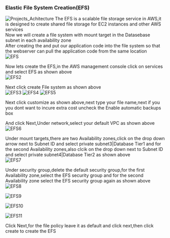 ### Elastic File System Creation(EFS)
![Projects_Achitecture](https://github.com/AdventureLouis/Host-a-wordpress-website-in-AWS/assets/161846069/fd7ea12a-7f50-48da-8ca3-c14ab78da092)
The EFS is a scalable file storage service in AWS,it is designed to create shared file storage for EC2 instances and other AWS services
<br>
Now we will create a file system with mount target in the Datasebase subnet in each availability zone
<br>
After creating the and put our application code into the file system so that the webserver can pull the application code from the same location
<br>
![EFS](https://github.com/AdventureLouis/Host-a-wordpress-website-in-AWS/assets/161846069/05789778-01c0-4aab-bb5b-a0daf612232d)

Now lets create the EFS,in the AWS management console click on services and select EFS as shown above
<br>
![EFS2](https://github.com/AdventureLouis/Host-a-wordpress-website-in-AWS/assets/161846069/8165515e-0760-4f8f-9963-d742ffcb2f9f)

Next click create File system as shown above
<br>
![EFS3](https://github.com/AdventureLouis/Host-a-wordpress-website-in-AWS/assets/161846069/231e9732-c54a-42bb-9319-4bf48e40292f)
![EFS4](https://github.com/AdventureLouis/Host-a-wordpress-website-in-AWS/assets/161846069/a8dfc4e6-8114-4fcd-90dc-d262d48474da)
![EFS5](https://github.com/AdventureLouis/Host-a-wordpress-website-in-AWS/assets/161846069/fd0d0159-e42f-419f-a92c-d94fdf24d060)


Next click customize as shown above,next type your file name,next if you you dont want to incure extra cost uncheck the Enable automatic backups box 
<br>

And click Next,Under network,select your default VPC as shown above
<br>
![EFS6](https://github.com/AdventureLouis/Host-a-wordpress-website-in-AWS/assets/161846069/55d689a2-9883-4682-b419-c40ba95bc263)

Under mount targets,there are two Availability zones,click on the drop down arrow next to Subnet ID and select private subnet3|Database Tier1  and for the second Availability zones,also clcik on the drop down next to Subnet ID and select private subnet4|Database Tier2 as shown above
<br>
![EFS7](https://github.com/AdventureLouis/Host-a-wordpress-website-in-AWS/assets/161846069/e3a70296-7833-42b6-8405-cf803624de12)

Under security group,delete the default security group,for the first Availability zone,select the EFS security group and for the second Availability zone select the EFS security group again as shown above
<br>
![EFS8](https://github.com/AdventureLouis/Host-a-wordpress-website-in-AWS/assets/161846069/a065cf97-d25f-4cb2-ab1e-fa4a235469f3)

![EFS9](https://github.com/AdventureLouis/Host-a-wordpress-website-in-AWS/assets/161846069/d9b502f9-4fb6-4287-9069-54870715a5af)

![EFS10](https://github.com/AdventureLouis/Host-a-wordpress-website-in-AWS/assets/161846069/544b45a3-020a-4f7c-9e64-10179962fc6a)

![EFS11](https://github.com/AdventureLouis/Host-a-wordpress-website-in-AWS/assets/161846069/9c51dc49-970a-462b-a032-8e775beb6f85)


Click Next,for the file policy leave it as default and click next,then click create to create the EFS
